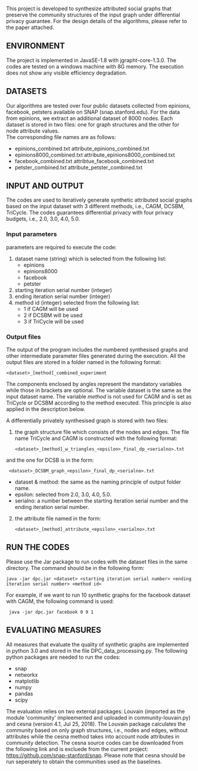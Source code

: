 This project is developed to synthesize attributed social graphs that preserve 
the community structures of the input graph under differential privacy guarantee. 
For the design details of the algorithms, please refer to the paper attached. 

## ENVIRONMENT

The project is implemented in JavaSE-1.8 with jgrapht-core-1.3.0. The codes are
tested on a windows machine with 8G memory. The execution does
not show any visible efficiency degradation.


## DATASETS

Our algorithms are tested over four public datasets collected from epinions, 
facebook, petsters available on SNAP (snap.stanford.edu). For the data from 
epinions, we extract an additional dataset of 8000 nodes. Each dataset is stored
in two files: one for graph structures and the other for node attribute values.  
The corresponding file names are as follows:
   - epinions_combined.txt attribute_epinions_combined.txt
   - epinions8000_combined.txt attribute_epinions8000_combined.txt
   - facebook_combined.txt  attribtue_facebook_combined.txt  
   - petster_combined.txt attribute_petster_combined.txt


## INPUT AND OUTPUT

The codes are used to iteratively generate synthetic attributed social graphs
based on the input dataset with 3 different methods, i.e., CAGM, DCSBM,
TriCycle. The codes guarantees differential privacy with four privacy budgets, 
i.e., 2.0, 3.0, 4.0, 5.0.   


### Input parameters


parameters are required to execute the code:

 1. dataset name (string) which is selected from the following list:
    - epinions
    - epinions8000
    - facebook
    - petster
 1. starting iteration serial number (integer)
 1. ending iteration serial number (integer)
 1. method id (integer) selected from the following list:
    - 1 if CAGM will be used
    - 2 if DCSBM will be used
    - 3 if TriCycle will be used


### Output files


The output of the program includes the numbered synthesised graphs and other
intermediate parameter files generated during the execution. All the output
files are stored in a folder named in the following format:

    <dataset>_[method]_combined_experiment
    
The components enclosed by angles represent the mandatory variables while those
in brackets are optional. The variable dataset is the same as the input
dataset name. The variable *method* is not used for CAGM and is set as TriCycle or 
DCSBM according to the method executed. This principle is also applied in the
description below.

A differentially privately synthesised graph is stored with two files:

1. the graph structure file which consists of the nodes and edges. 
  The file name TriCycle and CAGM is constructed with the following format:
 
    ```<dataset>_[method]_w_triangles_<epsilon>_final_dp_<serialno>.txt```
 
 and the one for DCSB is in the form:
    
     <dataset>_DCSBM_graph_<epsilon>_final_dp_<serialno>.txt
   - dataset & method: the same as the naming principle of output folder name.
   - epsilon: selected from 2.0, 3.0, 4.0, 5.0.
   - serialno: a number between the starting iteration serial number and the ending iteration serial number. 
2. the attribute file named in the form:
   
     ```<dataset>_[method]_attribute_<epsilon>_<serialno>.txt```
## RUN THE CODES

Please use the Jar package to run codes with the dataset files in the same
directory. The command should be in the following form: 

```
java -jar dpc.jar <dataset> <starting iteration serial number> <ending iteration serial number> <method id>
```

For example, if we want to run 10 synthetic graphs for the facebook dataset with
CAGM, the following command is used:
```
 java -jar dpc.jar facebook 0 9 1
``` 

## EVALUATING MEASURES

All measures that evaluate the quality of synthetic graphs are implemented
in python 3.0 and stored in the file DPC_data_processing.py.
The following python packages are needed to run the codes:
  - snap
  - networkx
  - matplotlib
  - numpy 
  - pandas
  - scipy

The evaluation relies on two external packages: Louvain (imported as the module 'community'
impleemented and uploaded in community-louvain.py) and cesna (version 4.1, Jul 25, 2018).
The Louvain package calculates the community based on only graph structures,
i.e., nodes and edges, without attributes while the cesna method takes into 
account node attributes in community detection.
The cesna source codes can be downloaded from the following link and is excluede 
from the current project: https://github.com/snap-stanford/snap. Please note that 
cesna should be run seperately to obtain the communities used as the baselines.



